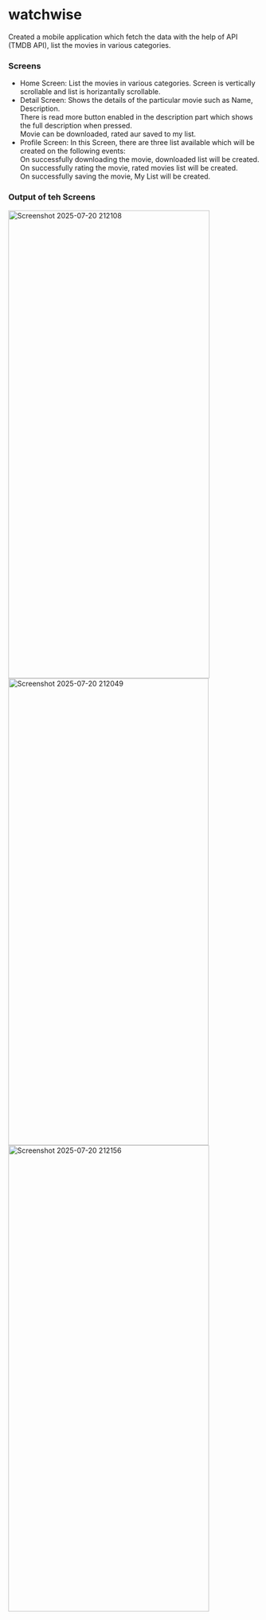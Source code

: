 # watchwise

Created a mobile application which fetch the data with the help of API (TMDB API), list the movies in various categories.

### Screens
- Home Screen: List the movies in various categories. Screen is vertically scrollable and list is horizantally scrollable.
- Detail Screen: Shows the details of the particular movie such as Name, Description.  
                 There is read more button enabled in the description part which shows the full description when pressed.  
                 Movie can be downloaded, rated aur saved to my list.
- Profile Screen: In this Screen, there are three list available which will be created on the following events:  
                  On successfully downloading the movie, downloaded list will be created.
                  On successfully rating the movie, rated movies list will be created.  
                  On successfully saving the movie, My List will be created.

### Output of teh Screens



<img width="404" height="939" alt="Screenshot 2025-07-20 212108" src="https://github.com/user-attachments/assets/2dbd5aaa-f71d-4124-9e30-09d2b9aa2f85" />


<img width="402" height="937" alt="Screenshot 2025-07-20 212049" src="https://github.com/user-attachments/assets/d5f30aec-deb2-432a-ada2-0e2dff8f8103" />


<img width="403" height="936" alt="Screenshot 2025-07-20 212156" src="https://github.com/user-attachments/assets/fefaba00-b55b-4813-97e3-958bca06fa71" />
